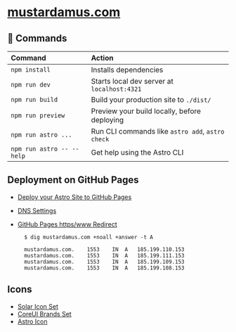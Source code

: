 # [mustardamus.com](mustardamus.com)

## 🧞 Commands

| Command                   | Action                                           |
| :------------------------ | :----------------------------------------------- |
| `npm install`             | Installs dependencies                            |
| `npm run dev`             | Starts local dev server at `localhost:4321`      |
| `npm run build`           | Build your production site to `./dist/`          |
| `npm run preview`         | Preview your build locally, before deploying     |
| `npm run astro ...`       | Run CLI commands like `astro add`, `astro check` |
| `npm run astro -- --help` | Get help using the Astro CLI                     |

## Deployment on GitHub Pages

- [Deploy your Astro Site to GitHub Pages](https://docs.astro.build/en/guides/deploy/github/)
- [DNS Settings](https://docs.github.com/en/pages/configuring-a-custom-domain-for-your-github-pages-site/managing-a-custom-domain-for-your-github-pages-site)
- [GitHub Pages https/www Redirect](https://stackoverflow.com/a/58672792)

  ```
    $ dig mustardamus.com +noall +answer -t A

    mustardamus.com.	1553	IN	A	185.199.110.153
    mustardamus.com.	1553	IN	A	185.199.111.153
    mustardamus.com.	1553	IN	A	185.199.109.153
    mustardamus.com.	1553	IN	A	185.199.108.153
  ```

## Icons

- [Solar Icon Set](https://icon-sets.iconify.design/solar/)
- [CoreUI Brands Set](https://icon-sets.iconify.design/cib/)
- [Astro Icon](https://www.astroicon.dev/guides/components/)
